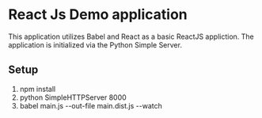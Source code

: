 # React Js Demo application

This application utilizes Babel and React as a basic ReactJS appliction. The application is initialized via the Python Simple Server.

## Setup
1. npm install
2. python SimpleHTTPServer 8000
3. babel main.js --out-file main.dist.js --watch